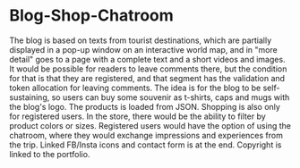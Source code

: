 # Blog-Shop-Chatroom
 The blog is based on texts from tourist destinations, which are partially displayed in a pop-up window on an interactive world map, and in "more detail" goes to a page with a complete text and a short videos and images. It would be possible for readers to leave comments there, but the condition for that is that they are registered, and that segment has the validation and token allocation for leaving comments.
The idea is for the blog to be self-sustaining, so users can buy some souvenir as t-shirts, caps and mugs with the blog's logo. The products is loaded from JSON. Shopping is also only for registered users. In the store, there would be the ability to filter by product colors or sizes.
Registered users would have the option of using the chatroom, where they would exchange impressions and experiences from the trip.
Linked FB/Insta icons and contact form is at the end.
Copyright is linked to the portfolio.